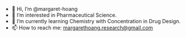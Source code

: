 - 👋 Hi, I’m @margaret-hoang
- 👀 I’m interested in Pharmaceutical Science.
- 🌱 I’m currently learning Chemistry with Concentration in Drug Design.
- 📫 How to reach me: margarethoang.research@gmail.com 

<!---
margaret-hoang/margaret-hoang is a ✨ special ✨ repository because its `README.md` (this file) appears on your GitHub profile.
You can click the Preview link to take a look at your changes.
--->
